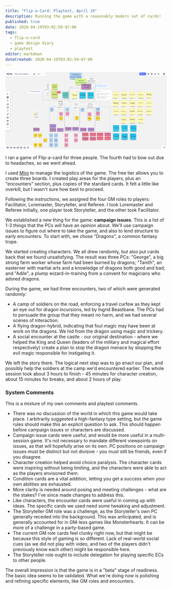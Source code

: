 ```yaml
---
title: "Flip-a-Card: Playtest, April 19"
description: Running the game with a reasonably modern set of cards!
published: true
date: 2020-04-19T03:02:59-07:00
tags:
  - flip-a-card
  - game design diary
  - playtest
editor: markdown
dateCreated: 2020-04-19T03:02:59-07:00
---
```


![Featured Image](flip-a-card-playtest-april-19.jpg)

I ran a game of Flip-a-card for three people. The fourth had to bow out due to headaches, so we went ahead.

I used [Miro](https://www.miro.com/) to manage the logistics of the game. The free tier allows you to create three boards. I created play areas for the players, plus an "encounters" section, plus copies of the standard cards. It felt a little like overkill, but I wasn't sure how best to proceed.

Following the instructions, we assigned the four GM roles to players: Facilitator, Loremaster, Storyteller, and Referee. I took Loremaster and Referee initially, one player took Storyteller, and the other took Facilitator.

We established a new thing for the game: **campaign issues**. This is a list of 1-3 things that the PCs will have an opinion about. We'll use campaign issues to figure out where to take the game, and also to lend structure to early encounters. To start with, we chose "Dragons", a common fantasy trope.

We started creating characters. We all drew randomly, but also put cards back that we found unsatisfying. The result was three PCs: "George", a big strong farm worker whose farm had been burned by dragons; "Tanith", an easterner with martial arts and a knowledge of dragons both good and bad; and "Adile", a plump wizard-in-training from a convent for magicians who adored dragons.

During the game, we had three encounters, two of which were generated randomly:

* A camp of soldiers on the road, enforcing a travel curfew as they kept an eye out for dragon incursions, led by Ingrid Beastbane. The PCs had to persuade the group that they meant no harm, and we had several scenes of interaction.
* A flying dragon-hybrid, indicating that foul magic may have been at work on the dragons. We hid from the dragon using magic and trickery.
* A social encounter at the castle - our original destination - where we helped the King and Queen (leaders of the military and magical effort respectively) create a plan to stop the dragon menace by stopping the evil magic responsible for instigating it.

We left the story there. The logical next step was to go enact our plan, and possibly help the soldiers at the camp we'd encountered earlier. The whole session took about 3 hours to finish - 45 minutes for character creation, about 15 minutes for breaks, and about 2 hours of play.

### System Comments

This is a mixture of my own comments and playtest comments.

* There was no discussion of the world in which this game would take place. I arbitrarily suggested a high-fantasy type setting, but the game rules should make this an explicit question to ask. This should happen before campaign issues or characters are discussed.
* Campaign issue cards were useful, and would be more useful in a multi-session game. It's not necessary to mandate different viewpoints on issues, as that will hopefully arise on its own. PC positions on campaign issues must be distinct but not divisive - you must still be friends, even if you disagree.
* Character creation helped avoid choice paralysis. The character cards were inspiring without being limiting, and the characters were able to act as the players envisoned them.
* Condition cards are a vital addition, letting you get a success when your own abilities are exhausted.
* More clarity is needed around posing and meeting challenges - what are the stakes? I've since made changes to address this.
* Like characters, the encounter cards were useful in coming up with ideas. The specific cards we used need some tweaking and adjustment.
* The Storyteller GM role was a challenge, as the Storyteller's own PC generally receded into the background. This was anticipated, and is generally accounted for in GM-less games like Monsterhearts. It can be more of a challenge in a party-based game.
* The current GM role cards feel clunky right now, but that might be because this style of gaming is so different. Lack of real-world social cues (as we did not play with video, and two of the players didn't previously know each other) might be responsible here.
* The Storyteller role ought to include delegation for playing specific ECs to other people.

The overall impression is that the game is in a "beta" stage of readiness. The basic idea seems to be validated. What we're doing now is polishing and refining specific elements, like GM roles and encounters.